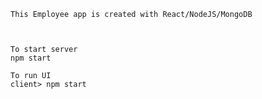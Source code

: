     This Employee app is created with React/NodeJS/MongoDB



    To start server
    npm start

    To run UI
    client> npm start
    